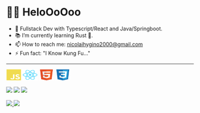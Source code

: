 # 👋👾 HeloOoOoo

- 🚀 Fullstack Dev with Typescript/React and Java/Springboot.
- 📚 I’m currently learning Rust 🦀.
- 📫 How to reach me: nicolaihygino2000@gmail.com
- ⚡ Fun fact: "I Know Kung Fu..."
---

<div>
  <img align="center" alt="Nico-Js" height="30" width="40" src="https://raw.githubusercontent.com/devicons/devicon/master/icons/javascript/javascript-plain.svg">
  <img align="center" alt="Nico-React" height="30" width="40" src="https://raw.githubusercontent.com/devicons/devicon/master/icons/react/react-original.svg">
  <img align="center" alt="Nico-HTML" height="30" width="40" src="https://raw.githubusercontent.com/devicons/devicon/master/icons/html5/html5-original.svg">
  <img align="center" alt="Nico-CSS" height="30" width="40" src="https://raw.githubusercontent.com/devicons/devicon/master/icons/css3/css3-original.svg">
</div>

<br/>

<div>
  <a href="https://api.whatsapp.com/send?phone=5521982585168&text=Ol%C3%A1!%20V%C3%AD%20seu%20perfil%20no%20GitHub%20e%20tenho%20umas%20perguntas!" target="_blank"><img src="https://img.shields.io/badge/WhatsApp-25D366?style=for-the-badge&logo=whatsapp&logoColor=white" target="_blank"></a>
  <a href = "mailto:nicolaihygino2000@gmail.com"><img src="https://img.shields.io/badge/-Gmail-%23333?style=for-the-badge&logo=gmail&logoColor=white" target="_blank"></a>
  <a href="https://www.linkedin.com/in/nicolaihygino/" target="_blank"><img src="https://img.shields.io/badge/-LinkedIn-%230077B5?style=for-the-badge&logo=linkedin&logoColor=white" target="_blank"></a> 
</div>

<br/>

<div align="left">
  <a href="https://github.com/nicolaihygino">
  <img height="180em" src="https://github-readme-stats.vercel.app/api?username=nicolaihygino&show_icons=true&theme=dracula&include_all_commits=true&count_private=true"/>
  <img height="180em" src="https://github-readme-stats.vercel.app/api/top-langs/?username=nicolaihygino&layout=compact&langs_count=7&theme=dracula"/>
</div>
